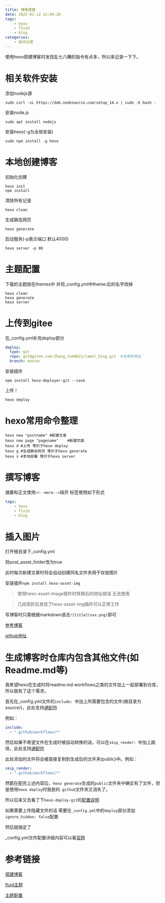 ```yaml
---
title: 博客搭建
date: 2022-01-12 12:04:20
tags: 
    - hexo
    - fluid
    - blog
categories:
    - 技术记录
---
```


使用hexo搭建博客时发现乱七八糟的指令有点多，所以来记录一下下。 

<!--more-->

# 相关软件安装 
添加nodejs源 
```shell
sudo curl -sL https://deb.nodesource.com/setup_14.x | sudo -E bash -
```
安装node.js 
```shell
sudo apt install nodejs
```
安装hexo(-g为全局安装)
```shell
sudo npm install -g hexo
```

# 本地创建博客 
初始化创建 
```shell
hexo init
npm install
```
清除所有记录
```shell
hexo clean
```
生成静态网页
```shell
hexo generate
```
启动服务(-p表示端口 默认4000)
```shell
hexo server -p 80
```

# 主题配置
下载的主题放在themes中 
并将_config.yml中theme:后的名字改掉 
```shell
hexo clean
hexo generate
hexo server
```

# 上传到gitee
在_config.yml补充deploy部分
```yaml
deploy:
  type: git
  repo: git@gitee.com:Zhang_Yue0621/camel_blog.git  #仓库的地址
  branch: master
```
安装插件
```shell
npm install hexo-deployer-git --save
```
上传！
```shell
hexo deploy
```

# hexo常用命令整理
```shell
hexo new "postname" #新建文章
hexo new page "pagename"	#新建页面
hexo d #上传 等价于hexo deploy 
hexo g #生成静态网页 等价于hexo generate 
hexo s #本地部署 等价于hexo server 
```

# 撰写博客
摘要和正文使用`<!--more-->`隔开 
标签使用如下形式
```yaml
tags: 
    - hexo
    - fluid
    - blog
```

# 插入图片
打开根目录下_config.yml

将post_asset_folder改为true

此时每次新建文章时将会自动创建同名文件夹用于存放图片

安装插件```npm install hexo-asset-img```

> 使用hexo-asset-image插件时转换后的地址错误 无法使用

> 几经周折后发现了hexo-asset-img插件可以正常工作

写博客时只需根据markdown语法```![title](xxx.png)```即可

[参考博客](https://moeci.com/posts/hexo-typora/)

[github地址](https://github.com/yiyungent/hexo-asset-img)

# 生成博客时仓库内包含其他文件(如Readme.md等)

我希望hexo在生成时将readme.md workflows之类的文件加上一起部署到仓库，所以就有了这个需求。

首先在_config.yml文件的```include: ```中加上所需要包含的文件(根目录为source/)，此处支持[通配符](https://github.com/micromatch/micromatch#extended-globbing)

例如：

```yaml
include: 
  - ".github/workflows/*"
```

然后如果不希望文件在生成时被自动转换的话，可以在```skip_render: ```中加上路径，此处支持[通配符](https://github.com/micromatch/micromatch#extended-globbing)

此处添加的文件将会被直接复制到生成后的文件夹(public)中。例如：

```yaml
skip_render: 
  - ".github/workflows/*"
```

然鹅在配完上述内容后，```hexo generate```生成的```public```文件夹中确实有了文件，但是使用```hexo deploy```时我放的```.github```文件夹又消失了。

所以后来又去看了下```hexo-deploy-git```的[配置说明](https://github.com/hexojs/hexo-deployer-git)

如果需要上传隐藏文件的话 需要在```_config.yml```中的```deploy```部分添加```ignore_hidden: false```配置

然后就搞定了

_config.yml文件配置详细内容可以看[官网](https://hexo.io/docs/configuration)

# 参考链接
[搭建博客](https://kaiter-plus.gitee.io/2020/03/07/How_To_Freely_Build_Blog/) 

[fluid主题](https://github.com/fluid-dev/hexo-theme-fluid) 

[主题配置](https://blog.csdn.net/weixin_49270402/article/details/117672195) 
